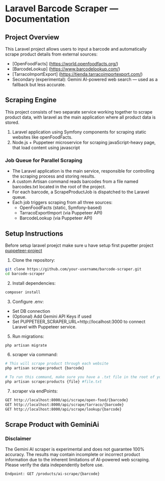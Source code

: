 # Laravel Barcode Scraper — Documentation

## Project Overview

This Laravel project allows users to input a barcode and automatically scrape product details from external sources:

-   [OpenFoodFacts] (https://world.openfoodfacts.org/)
-   [BarcodeLookup] (https://www.barcodelookup.com/)
-   [TarracoImportExport] (https://tienda.tarracoimportexport.com/)
-   Secondary (experimental): Gemini AI-powered web search — used as a fallback but less accurate.

## Scraping Engine

This project consists of two separate service working together to scrape product data, with laravel as the main application where all product data is stored.

1. Laravel application using Symfony components for scraping static websites like openFoodFacts.
2. Node.js + Puppeteer microservice for scraping javaScript-heavy page, that load content using javascript

### Job Queue for Parallel Scraping

-   The Laravel application is the main service, responsible for controlling the scraping process and storing results.
-   A custom Artisan command reads barcodes from a file named barcodes.txt located in the root of the project.
-   For each barcode, a ScrapeProductJob is dispatched to the Laravel queue.
-   Each job triggers scraping from all three sources:
    -   OpenFoodFacts (static, Symfony-based)
    -   TarracoExportImport (via Puppeteer API)
    -   BarcodeLookup (via Puppeteer API)

## Setup Instructions

Before setup laravel proejct make sure u have setup first pupetter project [puppeteer-project](https://github.com/almant12/Barcode-scraper-puppeteer)

1. Clone the repository:

```bash
git clone https://github.com/your-username/barcode-scraper.git
cd barcode-scraper
```

2. Install dependencies:

```bash
composer install
```

3. Configure .env:

-   Set DB connection
-   (Optional) Add Gemini API Keys if used
-   Set PUPPETEER_SCRAPER_URL=http://localhost:3000 to connect Laravel with Puppeteer service.

5. Run migrations:

```bash
php artisan migrate
```

6. scraper via command:

```bash
# This will scrape product through each website
php artisan scrape:product {barcode}

# To run this command, make sure you have a .txt file in the root of your project containing a list of barcodes
php artisan scrape:products {file} #file.txt
```

7. scraper via endPoints:
```bash
GET http://localhost:8000/api/scrape/open-food/{barcode}
GET http://localhost:8000/api/scrape/tarraco/{barcode}
GET http://localhost:8000/api/scrape/lookup/{barcode}
```

## Scrape Product with GeminiAi

### Disclaimer

The Gemini AI scraper is experimental and does not guarantee 100% accuracy. The results may contain incomplete or incorrect product information due to the inherent limitations of AI-powered web scraping. Please verify the data independently before use.

```bash
Endpoint: GET /products/ai-scrape/{barcode}
```
